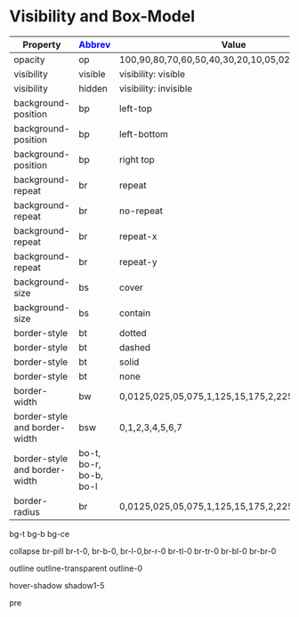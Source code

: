 # Visibility and Box-Model

| Property | <span style="color:blue">Abbrev</span>| Value | <span style="color:blue">Abbrev</span> | Units |
|----------|--------|-------|--------|------|
| opacity | op | 100,90,80,70,60,50,40,30,20,10,05,025,0 | | |
| visibility | visible | visibility: visible | | |
| visibility | hidden | visibility: invisible | | |
| background-position | bp | left-top | lt | |
| background-position | bp | left-bottom | lb | |
| background-position | bp | right top | rt	| |
| background-repeat |  br |  repeat | rp	| |
| background-repeat |  br |  no-repeat | nr	| |
| background-repeat |  br |  repeat-x | rx	| |
| background-repeat |  br |  repeat-y  | ry	| |
| background-size | bs | cover | cv | |
| background-size | bs | contain | cn | |
| border-style | bt | dotted | dotted | |
| border-style	| bt | dashed | dashed | |
| border-style	| bt | solid | solid | |
| border-style	| bt | none	| none | |
| border-width | bw | 0,0125,025,05,075,1,125,15,175,2,225,25,3,4,5,6,7 | | |
| border-style and border-width	| bsw | 0,1,2,3,4,5,6,7 | | px not rem|
| border-style and border-width	| bo-t, bo-r, bo-b, bo-l | | | px not rem |
| border-radius | br | 0,0125,025,05,075,1,125,15,175,2,225,25,3,4,5,6,7 | | |


bg-t
bg-b
bg-ce

collapse
br-pill
br-t-0, br-b-0, br-l-0,br-r-0
br-tl-0
br-tr-0
br-bl-0
br-br-0

outline
outline-transparent
outline-0

hover-shadow
shadow1-5

pre

